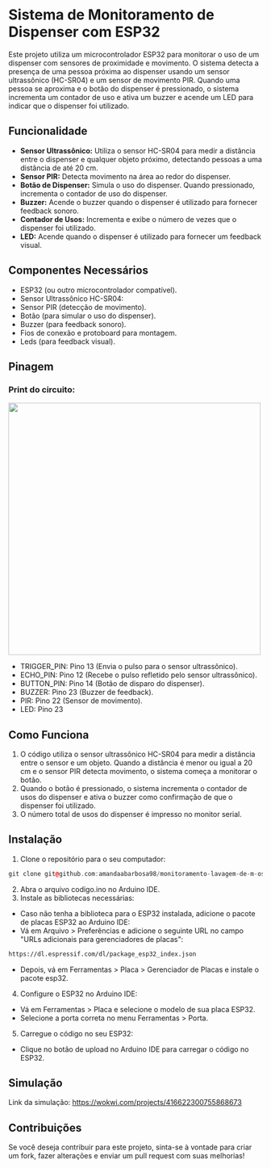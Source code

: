 # Sistema de Monitoramento de Dispenser com ESP32

Este projeto utiliza um microcontrolador ESP32 para monitorar o uso de um dispenser com sensores de proximidade e movimento. O sistema detecta a presença de uma pessoa próxima ao dispenser usando um sensor ultrassônico (HC-SR04) e um sensor de movimento PIR. Quando uma pessoa se aproxima e o botão do dispenser é pressionado, o sistema incrementa um contador de uso e ativa um buzzer e acende um LED para indicar que o dispenser foi utilizado.

## Funcionalidade

- **Sensor Ultrassônico:** Utiliza o sensor HC-SR04 para medir a distância entre o dispenser e qualquer objeto próximo, detectando pessoas a uma distância de até 20 cm.
- **Sensor PIR:** Detecta movimento na área ao redor do dispenser.
- **Botão de Dispenser:** Simula o uso do dispenser. Quando pressionado, incrementa o contador de uso do dispenser.
- **Buzzer:** Acende o buzzer quando o dispenser é utilizado para fornecer feedback sonoro.
- **Contador de Usos:**  Incrementa e exibe o número de vezes que o dispenser foi utilizado.
- **LED:** Acende quando o dispenser é utilizado para fornecer um feedback visual.

## Componentes Necessários 

- ESP32 (ou outro microcontrolador compatível).
- Sensor Ultrassônico HC-SR04:
- Sensor PIR (detecção de movimento).
- Botão (para simular o uso do dispenser).
- Buzzer (para feedback sonoro).
- Fios de conexão e protoboard para montagem.
- Leds (para feedback visual).

## Pinagem

### Print do circuito: 
<div>
  <img align="center" height "200em" src="https://github.com/user-attachments/assets/a4a5a1e6-bae1-4862-b123-6b75949c0000" width="500"/>
<div>


- TRIGGER_PIN: Pino 13 (Envia o pulso para o sensor ultrassônico).
- ECHO_PIN: Pino 12 (Recebe o pulso refletido pelo sensor ultrassônico).
- BUTTON_PIN: Pino 14 (Botão de disparo do dispenser).
- BUZZER: Pino 23 (Buzzer de feedback).
- PIR: Pino 22 (Sensor de movimento).
- LED: Pino 23

## Como Funciona
1. O código utiliza o sensor ultrassônico HC-SR04 para medir a distância entre o sensor e um objeto. Quando a distância é menor ou igual a 20 cm e o sensor PIR detecta movimento, o sistema começa a monitorar o botão.
2. Quando o botão é pressionado, o sistema incrementa o contador de usos do dispenser e ativa o buzzer como confirmação de que o dispenser foi utilizado.
3. O número total de usos do dispenser é impresso no monitor serial.

## Instalação

1. Clone o repositório para o seu computador:

```cpp
git clone git@github.com:amandaabarbosa98/monitoramento-lavagem-de-m-os.git
```

2. Abra o arquivo codigo.ino no Arduino IDE.
3. Instale as bibliotecas necessárias:
- Caso não tenha a biblioteca para o ESP32 instalada, adicione o pacote de placas ESP32 ao Arduino IDE:
- Vá em Arquivo > Preferências e adicione o seguinte URL no campo "URLs adicionais para gerenciadores de placas":

```bash
https://dl.espressif.com/dl/package_esp32_index.json
```
- Depois, vá em Ferramentas > Placa > Gerenciador de Placas e instale o pacote esp32.

4. Configure o ESP32 no Arduino IDE:
- Vá em Ferramentas > Placa e selecione o modelo de sua placa ESP32.
- Selecione a porta correta no menu Ferramentas > Porta.

5. Carregue o código no seu ESP32:

- Clique no botão de upload no Arduino IDE para carregar o código no ESP32.

## Simulação

Link da simulação: https://wokwi.com/projects/416622300755868673

## Contribuições
Se você deseja contribuir para este projeto, sinta-se à vontade para criar um fork, fazer alterações e enviar um pull request com suas melhorias!
